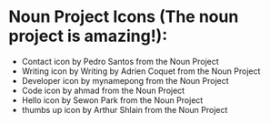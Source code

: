# Noun Project Icons (The noun project is amazing!):
- Contact icon by Pedro Santos from the Noun Project
- Writing icon by Writing by Adrien Coquet from the Noun Project
- Developer icon by mynamepong from the Noun Project
- Code icon by ahmad from the Noun Project
- Hello icon by Sewon Park from the Noun Project
- thumbs up icon by Arthur Shlain from the Noun Project
